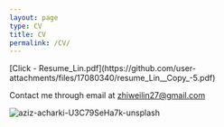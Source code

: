 ```yaml
---
layout: page
type: CV
title: CV
permalink: /CV/
---
```

<div class="update-box">
    [Click - Resume_Lin.pdf](https://github.com/user-attachments/files/17080340/resume_Lin__Copy_-5.pdf)
</div>

Contact me through email at <i class="fas fa-envelope"></i> [zhiweilin27@gmail.com](mailto:zhiweilin27@gmail.com)

![aziz-acharki-U3C79SeHa7k-unsplash](https://github.com/zhiweilin27/zhiweilin27.github.io/assets/111717798/dde6848b-2a7a-4713-9bc2-47ca6d545484)
